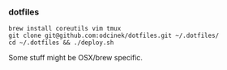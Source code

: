 ### dotfiles

```
brew install coreutils vim tmux
git clone git@github.com:odcinek/dotfiles.git ~/.dotfiles/
cd ~/.dotfiles && ./deploy.sh
```

Some stuff might be OSX/brew specific.
